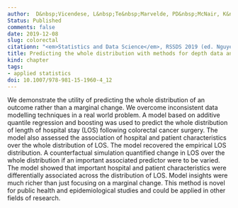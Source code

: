 ```yaml
---
author:  D&nbsp;Vicendese, L&nbsp;Te&nbsp;Marvelde, PD&nbsp;McNair, K&nbsp;Whitfield, DR&nbsp;English, S&nbsp;Ben&nbsp;Taieb, RJ&nbsp;Hyndman, R&nbsp;Thomas
Status: Published
comments: false
date: 2019-12-08
slug: colorectal
citationn: "<em>Statistics and Data Science</em>, RSSDS 2019 (ed. Nguyen H). Communications in Computer and Information Science <b>1150</b>, pp 162-182. Springer, Singapore"
title: Predicting the whole distribution with methods for depth data analysis demonstrated on a colorectal cancer treatment study
kind: chapter
tags:
- applied statistics
doi: 10.1007/978-981-15-1960-4_12
---
```


We demonstrate the utility of predicting the whole distribution of an outcome rather than a marginal change. We overcome inconsistent data modelling techniques in a real world problem. A model based on additive quantile regression and boosting was used to predict the whole distribution of length of hospital stay (LOS) following colorectal cancer surgery. The model also assessed the association of hospital and patient characteristics over the whole distribution of LOS. The model recovered the empirical LOS distribution. A counterfactual simulation quantified change in LOS over the whole distribution if an important associated predictor were to be varied. The model showed that important hospital and patient characteristics were differentially associated across the distribution of LOS. Model insights were much richer than just focusing on a marginal change. This method is novel for public health and epidemiological studies and could be applied in other fields of research.
